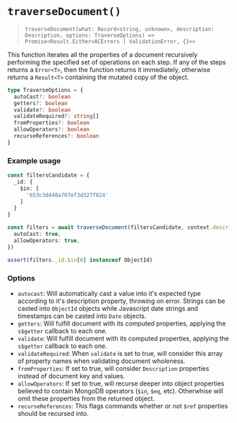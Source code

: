 # `traverseDocument()`
>`traverseDocument(what: Record<string, unknown>, description: Description, options: TraverseOptions) => Promise<Result.Either<ACErrors | ValidationError, {}>>`

This function iterates all the properties of a document recursively performing the specified set of operations on each step. If any of the steps returns a `Error<T>`, then the function returns it immediately, otherwise returns a `Result<T>` containing the mutated copy of the object.

```ts
type TraverseOptions = {
  autoCast?: boolean
  getters?: boolean
  validate?: boolean
  validateRequired?: string[]
  fromProperties?: boolean
  allowOperators?: boolean
  recurseReferences?: boolean
}
```

### Example usage

```ts
const filtersCandidate = {
  _id: {
    $in: [
      '653c3d448a707ef3d327f624'
    ]
  }
}

const filters = await traverseDocument(filtersCandidate, context.description, {
  autoCast: true,
  allowOperators: true,
})

assert(filters._id.$in[0] instanceof ObjectId)
```

### Options

- `autocast`: Will automatically cast a value into it's expected type according to it's description property, throwing on error. Strings can be casted into `ObjectId` objects while Javascript date strings and timestamps can be casted into `Date` objects.
- `getters`: Will fulfill document with its computed properties, applying the `s$getter` callback to each one.
- `validate`: Will fulfill document with its computed properties, applying the `s$getter` callback to each one.
- `validateRequired`: When `validate` is set to true, will consider this array of property names when validating document wholeness.
- `fromProperties`: If set to true, will consider `Description` properties instead of document key and values.
- `allowOperators`: If set to true, will recurse deeper into object properties believed to contain MongoDB operators (`$in`, `$eq`, etc). Otherwhise will omit these properties from the returned object.
- `recurseReferences`: This flags commands whether or not `$ref` properties should be recursed into.

